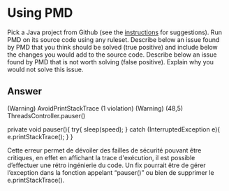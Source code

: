# Using PMD

Pick a Java project from Github (see the [instructions](../sujet.md) for suggestions). Run PMD on its source code using any ruleset. Describe below an issue found by PMD that you think should be solved (true positive) and include below the changes you would add to the source code. Describe below an issue found by PMD that is not worth solving (false positive). Explain why you would not solve this issue.

## Answer

(Warning) AvoidPrintStackTrace (1 violation)
(Warning) (48,5) ThreadsController.pauser()

private void pauser(){
try{
sleep(speed);
}
catch (InterruptedException e){
e.printStackTrace();
}
}


Cette erreur permet de dévoiler des failles de sécurité pouvant être critiques, en effet en affichant la trace d'exécution, il est possible d’effectuer une rétro ingénierie du code. Un fix pourrait être de gérer l’exception dans la fonction appelant “pauser()” ou bien de supprimer le e.printStackTrace().

